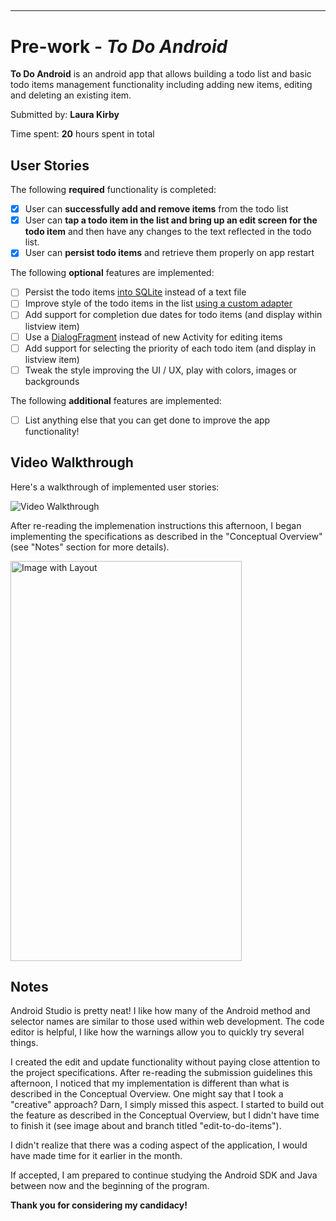 ##
-----------

# Pre-work - *To Do Android*

**To Do Android** is an android app that allows building a todo list and basic todo items management functionality including adding new items, editing and deleting an existing item.

Submitted by: **Laura Kirby**

Time spent: **20** hours spent in total

## User Stories

The following **required** functionality is completed:

* [x] User can **successfully add and remove items** from the todo list
* [x] User can **tap a todo item in the list and bring up an edit screen for the todo item** and then have any changes to the text reflected in the todo list.
* [x] User can **persist todo items** and retrieve them properly on app restart

The following **optional** features are implemented:

* [ ] Persist the todo items [into SQLite](http://guides.codepath.com/android/Persisting-Data-to-the-Device#sqlite) instead of a text file
* [ ] Improve style of the todo items in the list [using a custom adapter](http://guides.codepath.com/android/Using-an-ArrayAdapter-with-ListView)
* [ ] Add support for completion due dates for todo items (and display within listview item)
* [ ] Use a [DialogFragment](http://guides.codepath.com/android/Using-DialogFragment) instead of new Activity for editing items
* [ ] Add support for selecting the priority of each todo item (and display in listview item)
* [ ] Tweak the style improving the UI / UX, play with colors, images or backgrounds

The following **additional** features are implemented:

* [ ] List anything else that you can get done to improve the app functionality!

## Video Walkthrough

Here's a walkthrough of implemented user stories:

<img src='http://i.imgur.com/68MGXMw.gif?1' title='Video Walkthrough' width='' alt='Video Walkthrough' />

After re-reading the implemenation instructions this afternoon, I began implementing the specifications as described in the "Conceptual Overview" (see "Notes" section for more details). 

<img src="https://c3.staticflickr.com/8/7671/27380962954_a1b581e5e7_z.jpg" width="370" height="640" alt="Image with Layout">

## Notes

Android Studio is pretty neat! I like how many of the Android method and selector names are similar to those used within web development. The code editor is helpful, I like how the warnings allow you to quickly try several things.

I created the edit and update functionality without paying close attention to the project specifications. After re-reading the submission guidelines this afternoon, I noticed that my implementation is different than what is described in the Conceptual Overview. One might say that I took a "creative" approach? Darn, I simply missed this aspect. I started to build out the feature as described in the Conceptual Overview, but I didn't have time to finish it (see image about and branch titled "edit-to-do-items"). 

I didn't realize that there was a coding aspect of the application, I would have made time for it earlier in the month.

If accepted, I am prepared to continue studying the Android SDK and Java between now and the beginning of the program.

**Thank you for considering my candidacy!**

